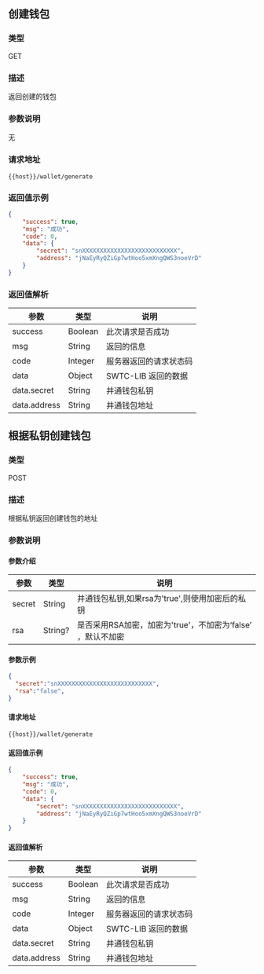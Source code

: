 ## 创建钱包

### 类型 

GET 

### 描述

返回创建的钱包

### 参数说明

无

### 请求地址
```
{{host}}/wallet/generate
```

### 返回值示例

```JSON
{
    "success": true,
    "msg": "成功",
    "code": 0,
    "data": {
        "secret": "snXXXXXXXXXXXXXXXXXXXXXXXXXXX",
        "address": "jNaEyRyQZiGp7wtHoo5xmXngQWS3noeVrD"
    }
}
```
### 返回值解析

| 参数         | 类型    | 说明                   |
|--------------|---------|----------------------|
| success      | Boolean | 此次请求是否成功       |
| msg          | String  | 返回的信息             |
| code         | Integer | 服务器返回的请求状态码 |
| data         | Object  | SWTC-LIB 返回的数据    |
| data.secret  | String  | 井通钱包私钥           |
| data.address | String  | 井通钱包地址           |

## 根据私钥创建钱包

### 类型 

POST 

### 描述

根据私钥返回创建钱包的地址

### 参数说明

#### 参数介绍

| 参数   | 类型    | 说明                                                        |
|--------|---------|-----------------------------------------------------------|
| secret | String  | 井通钱包私钥,如果rsa为'true',则使用加密后的私钥             |
| rsa    | String? | 是否采用RSA加密，加密为'true'，不加密为‘false’ ，默认不加密 |

#### 参数示例

```JSON
{
  "secret":"snXXXXXXXXXXXXXXXXXXXXXXXXXXX",
  "rsa":"false",
}
```

#### 请求地址
```
{{host}}/wallet/generate
```

#### 返回值示例

```JSON
{
    "success": true,
    "msg": "成功",
    "code": 0,
    "data": {
        "secret": "snXXXXXXXXXXXXXXXXXXXXXXXXXXX",
        "address": "jNaEyRyQZiGp7wtHoo5xmXngQWS3noeVrD"
    }
}
```
#### 返回值解析

| 参数         | 类型    | 说明                   |
|--------------|---------|----------------------|
| success      | Boolean | 此次请求是否成功       |
| msg          | String  | 返回的信息             |
| code         | Integer | 服务器返回的请求状态码 |
| data         | Object  | SWTC-LIB 返回的数据    |
| data.secret  | String  | 井通钱包私钥           |
| data.address | String  | 井通钱包地址           |

